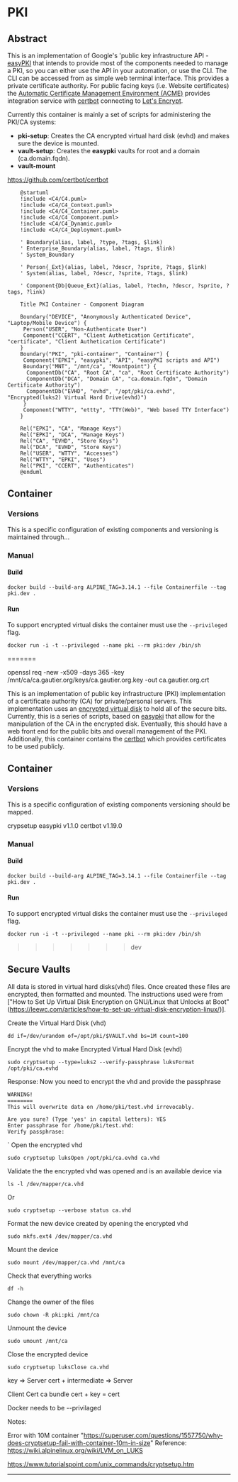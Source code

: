 # PKI

## Abstract

This is an implementation of Google's 'public key infrastructure API - [easyPKI](https://github.com/google/easypki) that intends to provide most of the components needed to manage a PKI, so you can either use the API in your automation, or use the CLI. The CLI can be accessed from as simple web terminal interface. This provides a private certificate authority. For public facing keys (i.e. Website certificates) the [Automatic Certificate Management Environment (ACME)](https://datatracker.ietf.org/doc/html/rfc8555) provides integration service with [certbot](https://certbot.eff.org) connecting to [Let's Encrypt](https://letsencrypt.org).

Currently this container is mainly a set of scripts for administering the PKI/CA systems:

- **pki-setup**: Creates the CA encrypted virtual hard disk (evhd) and makes sure the device is mounted.
- **vault-setup**: Creates the **easypki** vaults for root and a domain (ca.domain.fqdn). 
- **vault-mount**

https://github.com/certbot/certbot


```
    @startuml
    !include <C4/C4.puml>
    !include <C4/C4_Context.puml>
    !include <C4/C4_Container.puml>
    !include <C4/C4_Component.puml>
    !include <C4/C4_Dynamic.puml>
    !include <C4/C4_Deployment.puml>

    ' Boundary(alias, label, ?type, ?tags, $link)
    ' Enterprise_Boundary(alias, label, ?tags, $link)
    ' System_Boundary

    ' Person{_Ext}(alias, label, ?descr, ?sprite, ?tags, $link)
    ' System(alias, label, ?descr, ?sprite, ?tags, $link)

    ' Component{Db|Queue_Ext}(alias, label, ?techn, ?descr, ?sprite, ?tags, ?link)

    Title PKI Container - Component Diagram

    Boundary("DEVICE", "Anonymously Authenticated Device", "Laptop/Mobile Device") {
     Person("USER", "Non-Authenticate User")
     Component("CCERT", "Client Authetication Certificate", "certificate", "Client Authetication Certificate")
    }
    Boundary("PKI", "pki-container", "Container") {
     Component("EPKI", "easypki", "API", "easyPKI scripts and API")
     Boundary("MNT", "/mnt/ca", "Mountpoint") {
      ComponentDb("CA", "Root CA", "ca", "Root Certificate Authority")
      ComponentDb("DCA", "Domain CA", "ca.domain.fqdn", "Domain Certificate Authority")
      ComponentDb("EVHD", "evhd", "/opt/pki/ca.evhd", "Encrypted(luks2) Virtual Hard Drive(evhd)")
     }
     Component("WTTY", "ettty", "TTY(Web)", "Web based TTY Interface")
    }

    Rel("EPKI", "CA", "Manage Keys")
    Rel("EPKI", "DCA", "Manage Keys")
    Rel("CA", "EVHD", "Store Keys")
    Rel("DCA", "EVHD", "Store Keys")
    Rel("USER", "WTTY", "Accesses")
    Rel("WTTY", "EPKI", "Uses")
    Rel("PKI", "CCERT", "Authenticates")
    @enduml
```

## Container

### Versions

This is a specific configuration of existing components and versioning is maintained through...

### Manual

#### Build
```
docker build --build-arg ALPINE_TAG=3.14.1 --file Containerfile --tag pki.dev .
```

#### Run

To support encrypted virtual disks the container must use the `--privileged` flag.

```
docker run -i -t --privileged --name pki --rm pki:dev /bin/sh
```
=======


openssl req -new -x509 -days 365 -key /mnt/ca/ca.gautier.org/keys/ca.gautier.org.key -out ca.gautier.org.crt 

This is an implementation of public key infrastructure (PKI) implementation of a certificate authority (CA) for private/personal servers. This implementation uses an [encrypted virtual disk](https://gitlab.com/cryptsetup/cryptsetup) to hold all of the secure bits. Currently, this is a series of scripts, based on [easypki](https://github.com/google/easypki) that allow for the manipulation of the CA in the encrypted disk. Eventually, this should have a web front end for the public bits and overall management of the PKI. Additionally, this container contains the [certbot](https://certbot.eff.org) which provides certificates to be used publicly.

## Container

### Versions

This is a specific configuration of existing components versioning should be mapped.

crypsetup 
easypki v1.1.0
certbot v1.19.0


### Manual

#### Build
```
docker build --build-arg ALPINE_TAG=3.14.1 --file Containerfile --tag pki.dev .
```

#### Run

To support encrypted virtual disks the container must use the `--privileged` flag.

```
docker run -i -t --privileged --name pki --rm pki:dev /bin/sh
```


>>>>>>> dev

## Secure Vaults

All data is stored in virtual hard disks(vhd) files.  Once created these files are encrypted, then formatted and mounted. The instructions used 
were from ["How to Set Up Virtual Disk Encryption on GNU/Linux that Unlocks at Boot"(https://leewc.com/articles/how-to-set-up-virtual-disk-encryption-linux/)].

Create the Virtual Hard Disk (vhd)
```
dd if=/dev/urandom of=/opt/pki/$VAULT.vhd bs=1M count=100    
```

Encrypt the vhd to make Encrypted Virtual Hard Disk (evhd)
```
sudo cryptsetup --type=luks2 --verify-passphrase luksFormat /opt/pki/ca.evhd
```
Response: Now you need to encrypt the vhd and provide the passphrase
```
WARNING!
========
This will overwrite data on /home/pki/test.vhd irrevocably.

Are you sure? (Type 'yes' in capital letters): YES
Enter passphrase for /home/pki/test.vhd: 
Verify passphrase: 
```

`
Open the encrypted vhd
```
sudo cryptsetup luksOpen /opt/pki/ca.evhd ca.vhd
```

Validate the the encrypted vhd was opened and is an available device via
```
ls -l /dev/mapper/ca.vhd
```

Or

```
sudo cryptsetup --verbose status ca.vhd
```

Format the new device created by opening the encrypted vhd
```
sudo mkfs.ext4 /dev/mapper/ca.vhd
```

Mount the device
```
sudo mount /dev/mapper/ca.vhd /mnt/ca
```

Check that everything works
```
df -h
```

Change the owner of the files
```
sudo chown -R pki:pki /mnt/ca
```

Unmount the device
```
sudo umount /mnt/ca
```

Close the encrypted device
```
sudo cryptsetup luksClose ca.vhd
```


 
key => Server
cert + intermediate => Server

Client Cert
ca bundle
cert + key = cert


Docker needs to be --privilaged

Notes: 

Error with 10M container "https://superuser.com/questions/1557750/why-does-cryptsetup-fail-with-container-10m-in-size"
Reference: https://wiki.alpinelinux.org/wiki/LVM_on_LUKS

https://www.tutorialspoint.com/unix_commands/cryptsetup.htm


- - - - - - - - - -

